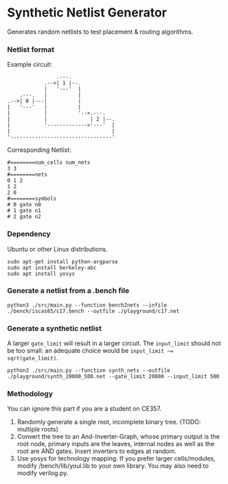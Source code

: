 # Synthetic Netlist Generator

Generates random netlists to test placement & routing algorithms.

### Netlist format
Example circuit:
```
                .---.
            .-->| 1 |--.
            |   '---'  |
    .---.   |          |
.-->| 0 |---|          |
|   '---'   |          |
|           |          '-->.---.
|           |              | 2 |--.
|           '------------->'---'  |
|                                 |
'---------------------------------'
```
Corresponding Netlist:

```
#========num_cells num_nets
3 3
#========nets
0 1 2
1 2
2 0
#========symbols
# 0 gate n0
# 1 gate n1
# 2 gate n2
```

### Dependency
Ubuntu or other Linux distributions.
```
sudo apt-get install python-argparse
sudo apt install berkeley-abc
sudo apt install yosys
```
### Generate a netlist from a .bench file
```
python3 ./src/main.py --function bench2nets --infile ./bench/iscas85/c17.bench --outfile ./playground/c17.net
```

### Generate a synthetic netlist
A larger ```gate_limit``` will result in a larger circuit. The ```input_limit``` should not be too small: an adequate choice would be ```input_limit ~= sqrt(gate_limit)```.
```
python3 ./src/main.py --function synth_nets --outfile ./playground/synth_20000_500.net --gate_limit 20000 --input_limit 500
```

### Methodology
You can ignore this part if you are a student on CE357.

1. Randomly generate a single root, incomplete binary tree. (TODO: multiple roots)
2. Convert the tree to an And-Inverter-Graph, whose primary output is the root node, primary inputs are the leaves, internal nodes as well as the root are AND gates. Insert inverters to edges at random.
3. Use yosys for technology mapping. If you prefer larger cells/modules, modify /bench/lib/youl.lib to your own library. You may also need to modify verilog.py.